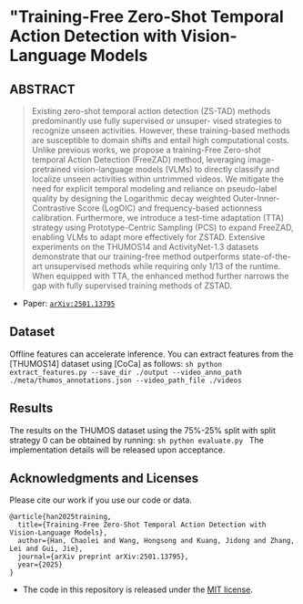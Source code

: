 # "Training-Free Zero-Shot Temporal Action Detection with Vision-Language Models

<!--
[Michaël Defferrard](https://deff.ch),
[Kirell Benzi](https://kirellbenzi.com),
[Pierre Vandergheynst](https://people.epfl.ch/pierre.vandergheynst),
[Xavier Bresson](https://www.ntu.edu.sg/home/xbresson). 
International Society for Music Information Retrieval Conference (ISMIR), 2017.\
-->

## ABSTRACT

> Existing zero-shot temporal action detection (ZS-TAD) 
> methods predominantly use fully supervised or unsuper-
> vised strategies to recognize unseen activities. However, 
> these training-based methods are susceptible to domain 
> shifts and entail high computational costs. Unlike previous 
> works, we propose a training-Free Zero-shot temporal Action 
> Detection (FreeZAD) method, leveraging image-pretrained 
> vision-language models (VLMs) to directly classify and 
> localize unseen activities within untrimmed videos. We 
> mitigate the need for explicit temporal modeling and reliance 
> on pseudo-label quality by designing the Logarithmic decay 
> weighted Outer-Inner-Contrastive Score (LogOIC) and 
> frequency-based actionness calibration. Furthermore, we 
> introduce a test-time adaptation (TTA) strategy using 
> Prototype-Centric Sampling (PCS) to expand FreeZAD, enabling 
> VLMs to adapt more effectively for ZSTAD. Extensive experiments 
> on the THUMOS14 and ActivityNet-1.3 datasets demonstrate that
> our training-free method outperforms state-of-the-art unsupervised 
> methods while requiring only 1/13 of the runtime. When equipped 
> with TTA, the enhanced method further narrows the gap with fully 
> supervised training methods of ZSTAD.

* Paper: [`arXiv:2501.13795`](https://arxiv.org/abs/2501.13795)

## Dataset

Offline features can accelerate inference. You can extract features from the [THUMOS14] dataset using [CoCa] as follows:
    ```sh
    python extract_features.py --save_dir ./output --video_anno_path ./meta/thumos_annotations.json --video_path_file ./videos
    ```

## Results

The results on the THUMOS dataset using the 75%-25% split with split strategy 0 can be obtained by running:
    ```sh
    python evaluate.py
    ```
The implementation details will be released upon acceptance.


## Acknowledgments and Licenses

Please cite our work if you use our code or data.

```
@article{han2025training,
  title={Training-Free Zero-Shot Temporal Action Detection with Vision-Language Models},
  author={Han, Chaolei and Wang, Hongsong and Kuang, Jidong and Zhang, Lei and Gui, Jie},
  journal={arXiv preprint arXiv:2501.13795},
  year={2025}
}
```

* The code in this repository is released under the [MIT license](LICENSE.txt).

